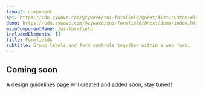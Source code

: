 ```yaml
---
layout: component
api: https://cdn.zywave.com/@zywave/zui-formfield/@next/dist/custom-elements.json
demo: https://cdn.zywave.com/@zywave/zui-formfield/@next/demo/index.html
mainComponentName: zui-formfield
includedElements: []
title: Formfields
subtitle: Group labels and form controls together within a web form.
---
```


## Coming soon

A design guidelines page will created and added soon, stay tuned!
